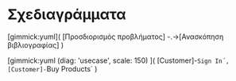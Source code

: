 # Σχεδιαγράμματα

[gimmick:yuml]( [Προσδιορισμός προβλήματος] -.->[Ανασκόπηση βιβλιογραφίας] )


[gimmick:yuml (diag: 'usecase', scale: 150) ]( [Customer]-`Sign In´, [Customer]-`Buy Products´ )

